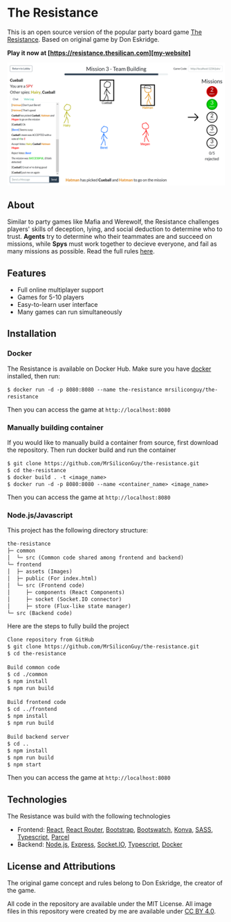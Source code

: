 # The Resistance

This is an open source version of the popular party board game [The Resistance][resistance-game]. Based on original game by Don Eskridge.

**Play it now at [https://resistance.thesilican.com][my-website]**

![Example Gameplay](./doc/demo.png)

## About

Similar to party games like Mafia and Werewolf, the Resistance challenges players' skills of deception, lying, and social deduction to determine who to trust. **Agents** try to determine who their teammates are and succeed on missions, while **Spys** must work together to decieve everyone, and fail as many missions as possible. Read the full rules [here][rules].

## Features

- Full online multiplayer support
- Games for 5-10 players
- Easy-to-learn user interface
- Many games can run simultaneously

## Installation

### Docker

The Resistance is available on Docker Hub. Make sure you have [docker][get-docker] installed, then run:

```
$ docker run -d -p 8080:8080 --name the-resistance mrsiliconguy/the-resistance
```

Then you can access the game at `http://localhost:8080`

### Manually building container

If you would like to manually build a container from source, first download the repository. Then run docker build and run the container

```
$ git clone https://github.com/MrSiliconGuy/the-resistance.git
$ cd the-resistance
$ docker build . -t <image_name>
$ docker run -d -p 8080:8080 --name <container_name> <image_name>
```

Then you can access the game at `http://localhost:8080`

### Node.js/Javascript

This project has the following directory structure:

```
the-resistance
├─ common
│  └─ src (Common code shared among frontend and backend)
└─ frontend
│  ├─ assets (Images)
│  ├─ public (For index.html)
│  └─ src (Frontend code)
│     ├─ components (React Components)
│     ├─ socket (Socket.IO connector)
│     ├─ store (Flux-like state manager)
└─ src (Backend code)
```

Here are the steps to fully build the project

```
Clone repository from GitHub
$ git clone https://github.com/MrSiliconGuy/the-resistance.git
$ cd the-resistance

Build common code
$ cd ./common
$ npm install
$ npm run build

Build frontend code
$ cd ../frontend
$ npm install
$ npm run build

Build backend server
$ cd ..
$ npm install
$ npm run build
$ npm start
```

Then you can access the game at `http://localhost:8080`

## Technologies

The Resistance was build with the following technologies

- Frontend: [React][react], [React Router][react-router], [Bootstrap][bootstrap], [Bootswatch][bootswatch], [Konva][konva], [SASS][sass], [Typescript][typescript], [Parcel][parcel]
- Backend: [Node.js][nodejs], [Express][express], [Socket.IO][socketio], [Typescript][typescript], [Docker][docker]

## License and Attributions

The original game concept and rules belong to Don Eskridge, the creator of the game.

All code in the repository are available under the MIT License. All image files in this repository were created by me are available under [CC BY 4.0][cc-license].

[my-website]: https://resistance.thesilican.com
[rules]: http://localhost:8080/how-to-play
[resistance-game]: https://en.wikipedia.org/wiki/The_Resistance_(game)
[react]: https://reactjs.org/
[react-router]: https://reactrouter.com/
[bootstrap]: https://getbootstrap.com/
[bootswatch]: https://bootswatch.com
[konva]: https://konvajs.org/
[sass]: https://sass-lang.com/
[typescript]: https://www.typescriptlang.org/
[parcel]: https://parceljs.org/
[nodejs]: https://nodejs.org
[express]: http://expressjs.com/
[socketio]: https://socket.io/
[docker]: https://www.docker.com/
[get-docker]: https://docs.docker.com/get-docker/
[cc-license]: https://creativecommons.org/licenses/by/4.0/
